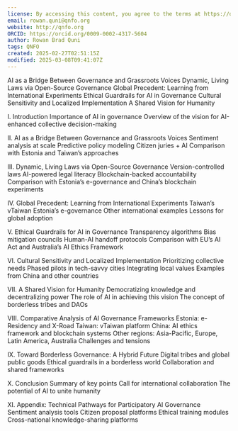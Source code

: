 ```yaml
---
license: By accessing this content, you agree to the terms at https://qnfo.org/LICENSE
email: rowan.quni@qnfo.org
website: http://qnfo.org
ORCID: https://orcid.org/0009-0002-4317-5604
author: Rowan Brad Quni
tags: QNFO
created: 2025-02-27T02:51:15Z
modified: 2025-03-08T09:41:07Z
---
```


AI as a Bridge Between Governance and Grassroots Voices
Dynamic, Living Laws via Open-Source Governance
Global Precedent: Learning from International Experiments
Ethical Guardrails for AI in Governance
Cultural Sensitivity and Localized Implementation
A Shared Vision for Humanity

I. Introduction
Importance of AI in governance
Overview of the vision for AI-enhanced collective decision-making

II. AI as a Bridge Between Governance and Grassroots Voices
Sentiment analysis at scale
Predictive policy modeling
Citizen juries + AI
Comparison with Estonia and Taiwan’s approaches

III. Dynamic, Living Laws via Open-Source Governance
Version-controlled laws
AI-powered legal literacy
Blockchain-backed accountability
Comparison with Estonia’s e-governance and China’s blockchain experiments

IV. Global Precedent: Learning from International Experiments
Taiwan’s vTaiwan
Estonia’s e-governance
Other international examples
Lessons for global adoption

V. Ethical Guardrails for AI in Governance
Transparency algorithms
Bias mitigation councils
Human-AI handoff protocols
Comparison with EU’s AI Act and Australia’s AI Ethics Framework

VI. Cultural Sensitivity and Localized Implementation
Prioritizing collective needs
Phased pilots in tech-savvy cities
Integrating local values
Examples from China and other countries

VII. A Shared Vision for Humanity
Democratizing knowledge and decentralizing power
The role of AI in achieving this vision
The concept of borderless tribes and DAOs

VIII. Comparative Analysis of AI Governance Frameworks
Estonia: e-Residency and X-Road
Taiwan: vTaiwan platform
China: AI ethics framework and blockchain systems
Other regions: Asia-Pacific, Europe, Latin America, Australia
Challenges and tensions

IX. Toward Borderless Governance: A Hybrid Future
Digital tribes and global public goods
Ethical guardrails in a borderless world
Collaboration and shared frameworks

X. Conclusion
Summary of key points
Call for international collaboration
The potential of AI to unite humanity

XI. Appendix: Technical Pathways for Participatory AI Governance
Sentiment analysis tools
Citizen proposal platforms
Ethical training modules
Cross-national knowledge-sharing platforms
